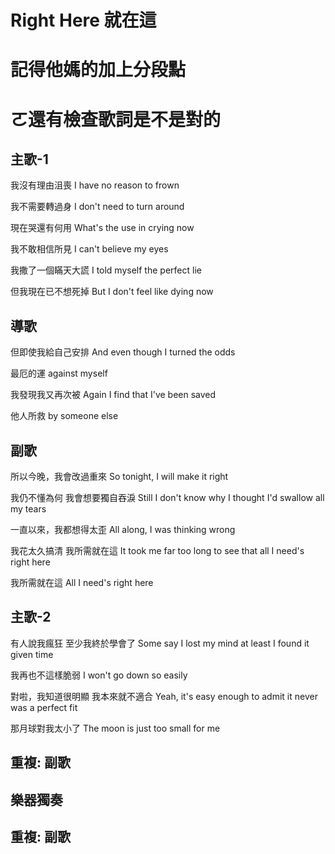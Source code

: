 # Right Here 就在這

# 記得他媽的加上分段點
# ㄛ還有檢查歌詞是不是對的

## 主歌-1

我沒有理由沮喪
I have no reason to frown

我不需要轉過身
I don't need to turn around

現在哭還有何用
What's the use in crying now

我不敢相信所見
I can't believe my eyes

我撒了一個瞞天大謊
I told myself the perfect lie

但我現在已不想死掉
But I don't feel like dying now

## 導歌

但即使我給自己安排
And even though I turned the odds

最厄的運
against myself

我發現我又再次被
Again I find that I've been saved

他人所救
by someone else

## 副歌

所以今晚，我會改過重來
So tonight, I will make it right

我仍不懂為何
我會想要獨自吞淚
Still I don't know why
I thought I'd swallow all my tears

一直以來，我都想得太歪
All along, I was thinking wrong

我花太久搞清
我所需就在這
It took me far too long to see that
all I need's right here

我所需就在這
All I need's right here

## 主歌-2

有人說我瘋狂
至少我終於學會了
Some say I lost my mind
at least I found it given time

我再也不這樣脆弱
I won't go down so easily

對啦，我知道很明顯
我本來就不適合
Yeah, it's easy enough to admit
it never was a perfect fit

那月球對我太小了
The moon is just too small for me

## 重複: 副歌

## 樂器獨奏

## 重複: 副歌
